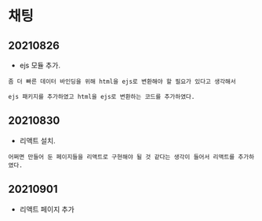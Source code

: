 # 채팅

## 20210826 
 + ejs 모듈 추가.

  ```
  좀 더 빠른 데이터 바인딩을 위해 html을 ejs로 변환해야 할 필요가 있다고 생각해서

  ejs 패키지를 추가하였고 html을 ejs로 변환하는 코드를 추가하였다.
  ```

## 20210830
 + 리액트 설치.

  ```
  어쩌면 만들어 둔 페이지들을 리액트로 구현해야 될 것 같다는 생각이 들어서 리액트를 추가하였다.
  ```

## 20210901
 + 리액트 페이지 추가